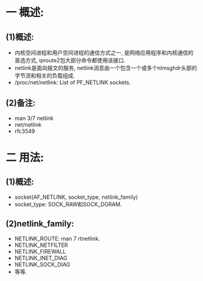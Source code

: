 # 一 概述:
## (1)概述:
- 内核空间进程和用户空间进程的通信方式之一, 是网络应用程序和内核通信的首选方式, iproute2包大部分命令都使用该接口.
- netlink是面向报文的服务, netlink消息由一个包含一个或多个nlmsghdr头部的字节流和相关的负载组成.
- /proc/net/netlink: List of PF_NETLINK sockets.

## (2)备注:
- man 3/7 netlink
- net/netlink
- rfc3549

# 二 用法:
## (1)概述:
- socket(AF_NETLINK, socket_type, netlink_family)
- socket_type: SOCK_RAW和SOCK_DGRAM.

## (2)netlink_family:
- NETLINK_ROUTE: man 7 rtnetlink.
- NETLINK_NETFILTER
- NETLINK_FIREWALL
- NETLINK_INET_DIAG
- NETLINK_SOCK_DIAG
- 等等.
